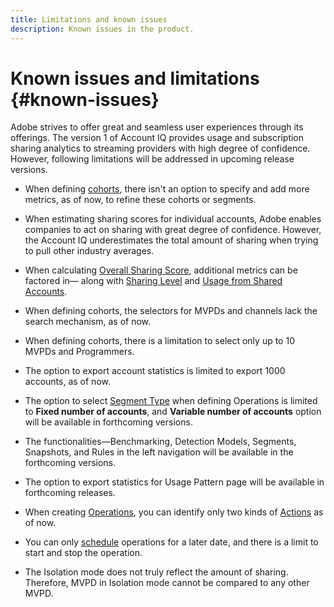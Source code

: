 ```yaml
---
title: Limitations and known issues
description: Known issues in the product. 
---
```


# Known issues and limitations {#known-issues}

Adobe strives to offer great and seamless user experiences through its offerings. The version 1 of Account IQ provides usage and subscription sharing analytics to streaming providers with high degree of confidence. However, following limitations will be addressed in upcoming release versions.

* When defining [cohorts](/help/AccountIQ/segments-timeframe.md), there isn't an option to specify and add more metrics, as of now, to refine these cohorts or segments.

* When estimating sharing scores for individual accounts, Adobe enables companies to act on sharing with great degree of confidence. However, the Account IQ underestimates the total amount of sharing when trying to pull other industry averages.

* When calculating [Overall Sharing Score](/help/AccountIQ/dashboard.md#overall-sharing-score), additional metrics can be factored in— along with [Sharing Level](/help/AccountIQ/dashboard.md#sharing-level) and [Usage from Shared Accounts](/help/AccountIQ/dashboard.md#usage-from-shared-accounts).

* When defining cohorts, the selectors for MVPDs and channels lack the search mechanism, as of now.

* When defining cohorts, there is a limitation to select only up to 10 MVPDs and Programmers.

* The option to export account statistics is limited to export 1000 accounts, as of now.

* The option to select [Segment Type](#segment-type) when defining Operations is limited to **Fixed number of accounts**, and **Variable number of accounts** option will be available in forthcoming versions.

* The functionalities—Benchmarking, Detection Models, Segments, Snapshots, and Rules in the left navigation will be available in the forthcoming versions.

* The option to export statistics for Usage Pattern page will be available in forthcoming releases.

* When creating [Operations](/help/AccountIQ/operation-affecting-user-segment.md), you can identify only two kinds of [Actions](/help/AccountIQ/operation-affecting-user-segment.md) as of now.

* You can only [schedule](/help/AccountIQ/operation-affecting-user-segment.md#action) operations for a later date, and there is a limit to start and stop the operation.

* The Isolation mode does not truly reflect the amount of sharing. Therefore, MVPD in Isolation mode cannot be compared to any other MVPD.
